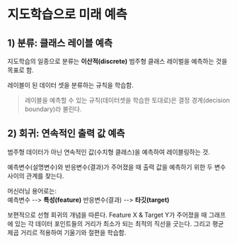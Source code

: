 # 지도학습으로 미래 예측
## 1) 분류: 클래스 레이블 예측
지도학습의 일종으로 분류는 **이산적(discrete)** 범주형 클래스 레이벌을 예측하는 것을 목표로 함.

레이블이 된 데이터 셋을 분류하는 규칙을 학습함.
>레이블을 예측할 수 있는 규칙(데이터셋을 학습한 토대로)은 결정 경계(decision boundary)라 불린다.

## 2) 회귀: 연속적인 출력 값 예측
범주형 데이터가 아닌 연속적인 값(수치형 클래스)을 예측하여 레이블링하는 것.

예측변수(설명변수)와 반응변수(결과)가 주어졌을 때 출력 값을 예측하기 위한 두 변수 사이의 관계를 찾는다.

머신러닝 용어로는: <br> 
예측변수 --> **특성(feature)**
반응변수(결과) --> **타깃(target)**

보편적으로 선형 회귀의 개념을 따른다. Feature X & Target Y가 주어졌을 때 그래프에 있는 각 데이터 포인트들의 거리가 최소가 되는 최적의 직선을 긋는다. 그리고 평균 제곱 거리르 적용하여 기울기와 절편을 학습함.